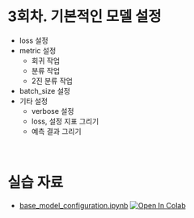 # 3회차. 기본적인 모델 설정
- loss 설정
- metric 설정
    - 회귀 작업
    - 분류 작업
    - 2진 분류 작업
- batch_size 설정
- 기타 설정
    - verbose 설정
    - loss, 설정 지표 그리기
    - 예측 결과 그리기

<br>

# 실습 자료
- [base_model_configuration.ipynb](base_model_configuration.ipynb)  [![Open In Colab](https://colab.research.google.com/assets/colab-badge.svg)](https://colab.research.google.com/github/dhrim/keras_howto_2021/blob/master/class3/base_model_configuration.ipynb)

<br>

